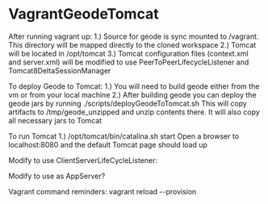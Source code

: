 # VagrantGeodeTomcat

After running vagrant up:
1.) Source for geode is sync mounted to /vagrant.  This directory will be mapped directly to the cloned workspace
2.) Tomcat will be located in /opt/tomcat
3.) Tomcat configuration files (context.xml and server.xml) will be modified to use PeerToPeerLifecycleListener and Tomcat8DeltaSessionManager

To deploy Geode to Tomcat:
1.) You will need to build geode either from the vm or from your local machine
2.) After building geode you can deploy the geode jars by running ./scripts/deployGeodeToTomcat.sh
    This will copy artifacts to /tmp/geode_unzipped and unzip contents there.  It will also copy all necessary jars to Tomcat

To run Tomcat
1.) /opt/tomcat/bin/catalina.sh start
Open a browser to localhost:8080 and the default Tomcat page should load up


Modify to use ClientServerLifeCycleListener:


Modify to use as AppServer?


Vagrant command reminders:
vagrant reload --provision
